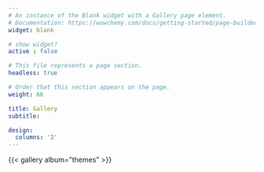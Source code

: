 ```yaml
---
# An instance of the Blank widget with a Gallery page element.
# Documentation: https://wowchemy.com/docs/getting-started/page-builder/
widget: blank

# show widget?
active : false

# This file represents a page section.
headless: true

# Order that this section appears on the page.
weight: 66

title: Gallery
subtitle:

design:
  columns: '2'
---
```


{{< gallery album="themes" >}}
